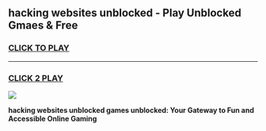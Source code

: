 
## hacking websites unblocked - Play Unblocked Gmaes & Free
<h3>
<a href="https://news.freeplayer.one?title=hacking_websites_unblocked&ref=16F">CLICK TO PLAY</a></h3>
<hr>

<h3>
<a href="https://news.freeplayer.one?title=hacking_websites_unblocked&ref=16F">CLICK 2 PLAY</a>
  
</h3>

<a href="https://news.freeplayer.one?title=hacking_websites_unblocked&ref=16F/"><img src="https://clearcache.store/games.png"></a>


**hacking websites unblocked games unblocked: Your Gateway to Fun and Accessible Online Gaming**
